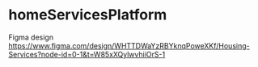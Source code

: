 # homeServicesPlatform
Figma design 
https://www.figma.com/design/WHTTDWaYzRBYknqPoweXKf/Housing-Services?node-id=0-1&t=W85xXQylwvhiiOrS-1
